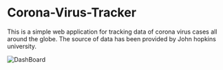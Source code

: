 # Corona-Virus-Tracker
This is a simple web application for tracking data of corona virus cases all around the globe. The source of data has been provided by John hopkins university.

![DashBoard](https://github.com/shreyneil/Corona-Virus-Tracker/blob/master/src/main/resources/templates/dashboard.png)
